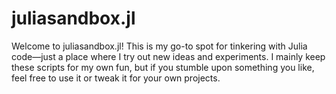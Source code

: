 # juliasandbox.jl
Welcome to juliasandbox.jl! This is my go-to spot for tinkering with Julia code—just a place where I try out new ideas and experiments. I mainly keep these scripts for my own fun, but if you stumble upon something you like, feel free to use it or tweak it for your own projects.
